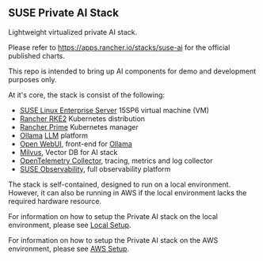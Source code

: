 SUSE Private AI Stack
---
Lightweight virtualized private AI stack.

Please refer to https://apps.rancher.io/stacks/suse-ai for the official published charts.

This repo is intended to bring up AI components for demo and development purposes only.

At it's core, the stack is consist of the following:

* [SUSE Linux Enterprise Server][sles] 15SP6 virtual machine (VM) 
* [Rancher RKE2][rke2] Kubernetes distribution
* [Rancher Prime][rancher-prime] Kubernetes manager
* [Ollama][ollama] [LLM][llm] platform
* [Open WebUI][open-webui], front-end for [Ollama][ollama]
* [Milvus][milvus], Vector DB for AI stack
* [OpenTelemetry Collector][otel], tracing, metrics and log collector
* [SUSE Observability][suse-obs], full observability platform

The stack is self-contained, designed to run on a local environment. However,
it can also be running in AWS if the local environment lacks the required
hardware resource.

For information on how to setup the Private AI stack on the local environment,
please see [Local Setup](./docs/Local_Setup.md).

For information on how to setup the Private AI stack on the AWS environment,
please see [AWS Setup](./docs/AWS_Setup.md).

[aws]: https://aws.amazon.com/
[aws-console]: https://aws.amazon.com/console/
[llm]: https://en.wikipedia.org/wiki/Large_language_model
[ollama]: https://ollama.com/
[open-webui]: https://github.com/open-webui/open-webui
[rancher-prime]: https://www.rancher.com/products/rancher-platform
[rke2]: https://www.rancher.com/products/secure-kubernetes-distribution
[sles]: https://www.suse.com/products/server/
[milvus]: https://milvus.io
[otel]: https://opentelemetry.io
[suse-obs]: https://docs.stackstate.com

